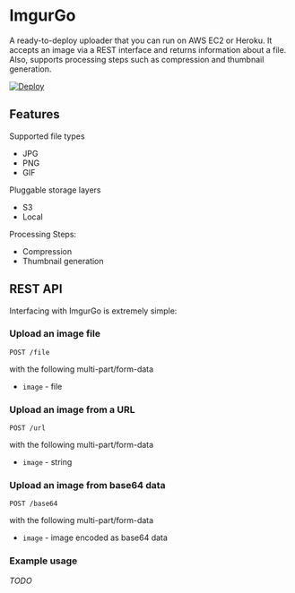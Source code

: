 # ImgurGo

A ready-to-deploy uploader that you can run on AWS EC2 or Heroku. It accepts an image via a REST interface and returns information about a file. Also, supports processing steps such as compression and thumbnail generation.


[![Deploy](https://www.herokucdn.com/deploy/button.png)](https://heroku.com/deploy)

## Features
Supported file types
- JPG
- PNG
- GIF

Pluggable storage layers
- S3
- Local

Processing Steps:
- Compression
- Thumbnail generation

## REST API

Interfacing with ImgurGo is extremely simple:

### Upload an image file
`POST /file`

with the following multi-part/form-data
- ```image``` - file

### Upload an image from a URL
`POST /url`

with the following multi-part/form-data
- ```image``` - string

### Upload an image from base64 data
`POST /base64`

with the following multi-part/form-data
- ```image``` - image encoded as base64 data

### Example usage

*TODO*
